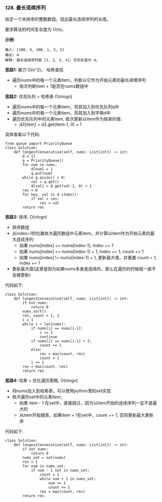 ### 128. 最长连续序列
给定一个未排序的整数数组，找出最长连续序列的长度。

要求算法的时间复杂度为 O(n)。

**示例:**
```
输入: [100, 4, 200, 1, 3, 2]
输出: 4
解释: 最长连续序列是 [1, 2, 3, 4]。它的长度为 4。
```

**思路1:** 暴力 O(n^2)， 哈希查找
+ 遍历nums中的每一个元素item，判断以它作为开始元素的最长递增序列
    + 依次判断item + 1是否在nums数组中

**思路2:** 优先队列 + 哈希表 O(nlogn)
+ 遍历nums中的每一个元素item，将其加入到优先队列q中
+ 遍历nums中的每一个元素item，将其加入到字典d中
+ 遍历优先队列中的元素item, 依次更新以item作为结束的值:
    + d2[item] = d2.get(item-1, 0) + 1

具体查看以下代码:

```
from queue import PriorityQueue
class Solution:
    def longestConsecutive(self, nums: List[int]) -> int:
        d = {}
        q = PriorityQueue()
        for num in nums:
            d[num] = 1
            q.put(num)
        while q.qsize() > 0:
            val = q.get()
            d[val] = d.get(val-1, 0) + 1
        res = 0
        for key, val in d.items():
            if val > res:
                res = val
        return res
```

**思路3:** 排序, O(nlogn)
+ 排序数组
+ 从index=1的位置依次遍历数组中元素item，并计算以item作为开始元素的最大连续序列
    + 如果 nums[index] == nums[index-1], index += 1
    + 如果 nums[index] == nums[index-1] + 1, index += 1, count += 1
    + 如果 nums[index] != nums[index-1] + 1, 更新最大值，并重置 count = 1, index += 1
+ 更新最大值(这里是因为如果nums本身是连续的，那么在遍历的时候就一直不会被更新)

代码如下:

```
class Solution:
    def longestConsecutive(self, nums: List[int]) -> int:
        if not nums:
            return 0
        nums.sort()
        res, count = 1, 1
        i = 1
        while i < len(nums):
            if nums[i] == nums[i-1]:
                i += 1
                continue
            if nums[i] == nums[i-1] + 1:
                count += 1
            else:
                res = max(count, res)
                count = 1
            i += 1
        res = max(count, res)
        return res
```

**思路4:** 哈希 + 优化遍历策略, O(nlogn)
+ 将nums加入到哈希表，可以使用python里的set实现
+ 依次遍历set中的元素item,
    + 如果 item - 1 在set中，直接跳过，因为以item开始的连续序列一定不是最大的
    + 从item开始搜索，如果item + 1在set中，count += 1, 否则更新最大更新序

代码如下:
```
class Solution:
    def longestConsecutive(self, nums: List[int]) -> int:
        if not nums:
            return 0
        nums_set = set(nums)
        res = 1
        for num in nums_set:
            if num - 1 not in nums_set:
                count = 1
                while num + 1 in nums_set:
                    num += 1
                    count += 1
                res = max(count, res)
        return res
```